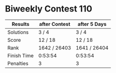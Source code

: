# Biweekly Contest 110

| Results     | after Contest | after 5 Days |
| ----------- | ------------- | ------------ |
| Solutions   | 3 / 4         | 3 / 4        |
| Score       | 12 / 18       | 12 / 18      |
| Rank        | 1642 / 26403  | 1641 / 26404 |
| Finish Time | 0:53:54       | 0:53:54      |
| Penalties   | 3             | 3            |

